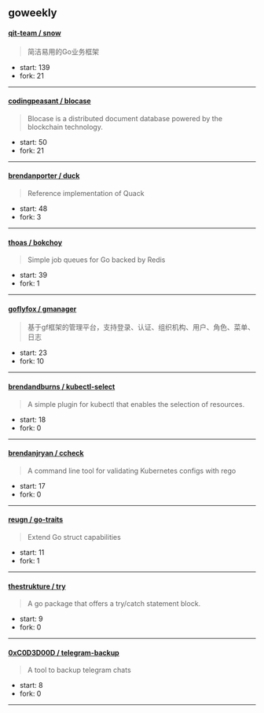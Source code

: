 ## goweekly

#### [qit-team / snow](https://github.com/qit-team/snow)

> 简洁易用的Go业务框架

+ start: 139
+ fork: 21

----


#### [codingpeasant / blocase](https://github.com/codingpeasant/blocase)

> Blocase is a distributed document database powered by the blockchain technology.

+ start: 50
+ fork: 21

----


#### [brendanporter / duck](https://github.com/brendanporter/duck)

> Reference implementation of Quack

+ start: 48
+ fork: 3

----


#### [thoas / bokchoy](https://github.com/thoas/bokchoy)

> Simple job queues for Go backed by Redis

+ start: 39
+ fork: 1

----


#### [goflyfox / gmanager](https://github.com/goflyfox/gmanager)

> 基于gf框架的管理平台，支持登录、认证、组织机构、用户、角色、菜单、日志

+ start: 23
+ fork: 10

----


#### [brendandburns / kubectl-select](https://github.com/brendandburns/kubectl-select)

> A simple plugin for kubectl that enables the selection of resources.

+ start: 18
+ fork: 0

----


#### [brendanjryan / ccheck](https://github.com/brendanjryan/ccheck)

> A command line tool for validating Kubernetes configs with rego

+ start: 17
+ fork: 0

----


#### [reugn / go-traits](https://github.com/reugn/go-traits)

> Extend Go struct capabilities

+ start: 11
+ fork: 1

----


#### [thestrukture / try](https://github.com/thestrukture/try)

> A go package that offers a try/catch statement block.

+ start: 9
+ fork: 0

----


#### [0xC0D3D00D / telegram-backup](https://github.com/0xC0D3D00D/telegram-backup)

> A tool to backup telegram chats

+ start: 8
+ fork: 0

----

